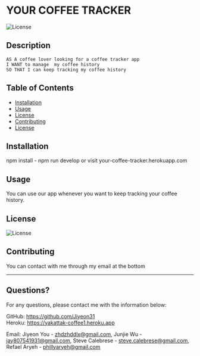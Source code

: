 # YOUR COFFEE TRACKER 
  ![License](https://img.shields.io/badge/License-MIT-yellow.svg)
  
  ## Description 
  
  ```text
  AS A coffee lover looking for a coffee tracker app
  I WANT to manage  my coffee history
  SO THAT I can keep tracking my coffee history
  ```
  
  ## Table of Contents
  * [Installation](#installation)
  * [Usage](#usage)
  * [License](#license)
  * [Contributing](#contributing)
  * [License](#license)
  
  ## Installation
  
  npm install - npm run develop or visit your-coffee-tracker.herokuapp.com
  
  ## Usage 
  
  You can use our app whenever you want to keep tracking your coffee history.
    
  ## License
    
  ![License](https://img.shields.io/badge/License-MIT-yellow.svg)
  
  
  ## Contributing
  
  You can contact with me through my email at the bottom
  
  ---
  
  ## Questions?

  For any questions, please contact me with the information below:
 
  GitHub: https://github.com/Jiyeon31<br />
  Heroku: https://yakattak-coffee1.heroku.app<br />

  
  Email: 
  Jiyeon You - zhdzhddlx@gmail.com,
  Junjie Wu - jay807541931@gmail.com,
  Steve Calebrese - steve.calebrese@gmail.com,
  Refael Aryeh - phillyaryeh@gmail.com
  

